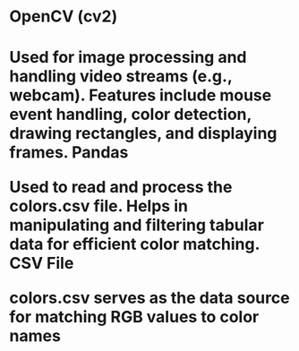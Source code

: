 <h1>OpenCV (cv2)<h1>

Used for image processing and handling video streams (e.g., webcam).
Features include mouse event handling, color detection, drawing rectangles, and displaying frames.
Pandas

Used to read and process the colors.csv file.
Helps in manipulating and filtering tabular data for efficient color matching.
CSV File

colors.csv serves as the data source for matching RGB values to color names
